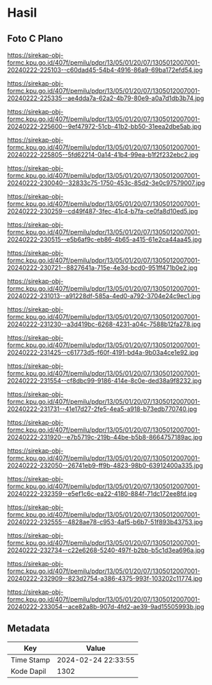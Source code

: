# Hasil

## Foto C Plano

https://sirekap-obj-formc.kpu.go.id/407f/pemilu/pdpr/13/05/01/20/07/1305012007001-20240222-225103--c60dad45-54b4-4916-86a9-69ba172efd54.jpg

https://sirekap-obj-formc.kpu.go.id/407f/pemilu/pdpr/13/05/01/20/07/1305012007001-20240222-225335--ae4dda7a-62a2-4b79-80e9-a0a7d1db3b74.jpg

https://sirekap-obj-formc.kpu.go.id/407f/pemilu/pdpr/13/05/01/20/07/1305012007001-20240222-225600--9ef47972-51cb-41b2-bb50-31eea2dbe5ab.jpg

https://sirekap-obj-formc.kpu.go.id/407f/pemilu/pdpr/13/05/01/20/07/1305012007001-20240222-225805--5fd62214-0a14-41b4-99ea-b1f2f232ebc2.jpg

https://sirekap-obj-formc.kpu.go.id/407f/pemilu/pdpr/13/05/01/20/07/1305012007001-20240222-230040--32833c75-1750-453c-85d2-3e0c97579007.jpg

https://sirekap-obj-formc.kpu.go.id/407f/pemilu/pdpr/13/05/01/20/07/1305012007001-20240222-230259--cd49f487-3fec-41c4-b7fa-ce0fa8d10ed5.jpg

https://sirekap-obj-formc.kpu.go.id/407f/pemilu/pdpr/13/05/01/20/07/1305012007001-20240222-230515--e5b6af9c-eb86-4b65-a415-61e2ca44aa45.jpg

https://sirekap-obj-formc.kpu.go.id/407f/pemilu/pdpr/13/05/01/20/07/1305012007001-20240222-230721--8827641a-715e-4e3d-bcd0-951ff471b0e2.jpg

https://sirekap-obj-formc.kpu.go.id/407f/pemilu/pdpr/13/05/01/20/07/1305012007001-20240222-231013--a91228df-585a-4ed0-a792-3704e24c9ec1.jpg

https://sirekap-obj-formc.kpu.go.id/407f/pemilu/pdpr/13/05/01/20/07/1305012007001-20240222-231230--a3d419bc-6268-4231-a04c-7588b12fa278.jpg

https://sirekap-obj-formc.kpu.go.id/407f/pemilu/pdpr/13/05/01/20/07/1305012007001-20240222-231425--c61773d5-f60f-4191-bd4a-9b03a4ce1e92.jpg

https://sirekap-obj-formc.kpu.go.id/407f/pemilu/pdpr/13/05/01/20/07/1305012007001-20240222-231554--cf8dbc99-9186-414e-8c0e-ded38a9f8232.jpg

https://sirekap-obj-formc.kpu.go.id/407f/pemilu/pdpr/13/05/01/20/07/1305012007001-20240222-231731--41e17d27-2fe5-4ea5-a918-b73edb770740.jpg

https://sirekap-obj-formc.kpu.go.id/407f/pemilu/pdpr/13/05/01/20/07/1305012007001-20240222-231920--e7b5719c-219b-44be-b5b8-8664757189ac.jpg

https://sirekap-obj-formc.kpu.go.id/407f/pemilu/pdpr/13/05/01/20/07/1305012007001-20240222-232050--26741eb9-ff9b-4823-98b0-63912400a335.jpg

https://sirekap-obj-formc.kpu.go.id/407f/pemilu/pdpr/13/05/01/20/07/1305012007001-20240222-232359--e5ef1c6c-ea22-4180-884f-71dc172ee8fd.jpg

https://sirekap-obj-formc.kpu.go.id/407f/pemilu/pdpr/13/05/01/20/07/1305012007001-20240222-232555--4828ae78-c953-4af5-b6b7-51f893b43753.jpg

https://sirekap-obj-formc.kpu.go.id/407f/pemilu/pdpr/13/05/01/20/07/1305012007001-20240222-232734--c22e6268-5240-497f-b2bb-b5c1d3ea696a.jpg

https://sirekap-obj-formc.kpu.go.id/407f/pemilu/pdpr/13/05/01/20/07/1305012007001-20240222-232909--823d2754-a386-4375-993f-103202c11774.jpg

https://sirekap-obj-formc.kpu.go.id/407f/pemilu/pdpr/13/05/01/20/07/1305012007001-20240222-233054--ace82a8b-907d-4fd2-ae39-9ad15505993b.jpg


## Metadata

| Key        | Value               |
| ---------- | ------------------- |
| Time Stamp | 2024-02-24 22:33:55 |
| Kode Dapil | 1302                |



